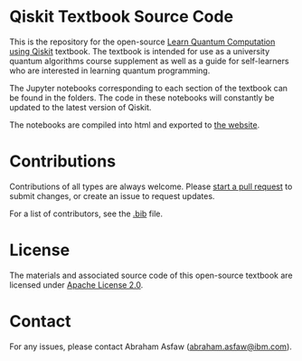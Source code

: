 # Qiskit Textbook Source Code

This is the repository for the open-source [Learn Quantum Computation using Qiskit](http://community.qiskit.org/textbook) textbook. The textbook is intended for use as a university quantum algorithms course supplement as well as a guide for self-learners who are interested in learning quantum programming.

The Jupyter notebooks corresponding to each section of the textbook can be found in the folders. The code in these notebooks will constantly be updated to the latest version of Qiskit.

The notebooks are compiled into html and exported to [the website](http://community.qiskit.org/textbook).

# Contributions
Contributions of all types are always welcome. Please [start a pull request](https://help.github.com/en/articles/creating-a-pull-request) to submit changes, or create an issue to request updates.

For a list of contributors, see the [.bib](https://github.com/Qiskit/qiskit-textbook/blob/master/qiskit-textbook.bib) file.

# License
The materials and associated source code of this open-source textbook are licensed under [Apache License 2.0](https://www.apache.org/licenses/LICENSE-2.0).

# Contact
For any issues, please contact Abraham Asfaw (abraham.asfaw@ibm.com).
